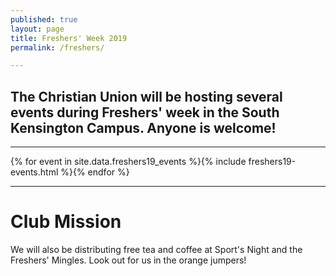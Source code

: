 ```yaml
---
published: true
layout: page
title: Freshers' Week 2019
permalink: /freshers/

---
```


## The Christian Union will be hosting several events during Freshers' week in the South Kensington Campus. Anyone is welcome!

***

<div class="regular-events-list">{% for event in site.data.freshers19_events %}{% include freshers19-events.html %}{% endfor %}</div>


***

# Club Mission

We will also be distributing free tea and coffee at Sport's Night and the Freshers' Mingles. Look out for us in the orange jumpers!
